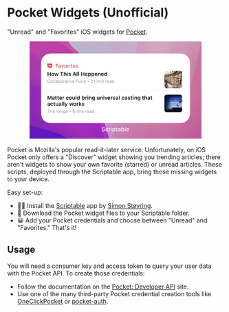 # Pocket Widgets (Unofficial)

"Unread" and "Favorites" iOS widgets for [Pocket](https://getpocket.com).

<p align="center"><img src="https://github.com/brianseidman/scriptable-pocket-widget/blob/72495ad9cc488b9790bb2ee6eac8dcedcf36dd96/Resources/scriptable-pocket-widget-image.png" width=400 alt="Scriptable Pocket Widget Screenshot"></p>

Pocket is Mozilla's popular read-it-later service. Unfortunately, on iOS Pocket only offers a "Discover" widget showing you trending articles; there aren't widgets to show your own favorite (starred) or unread articles. These scripts, deployed through the Scriptable app, bring those missing widgets to your device.

Easy set-up:
* 🧑‍💻 Install the [Scriptable](https://scriptable.app) app by [Simon Støvring](https://github.com/simonbs). 
* 📁 Download the Pocket widget files to your Scriptable folder.
* 😀 Add your Pocket credentials and choose between "Unread" and "Favorites." That's it!

## Usage

You will need a consumer key and access token to query your user data with the Pocket API. To create those credentials:
* Follow the documentation on the [Pocket: Developer API](https://getpocket.com/developer/) site.
* Use one of the many third-party Pocket credential creation tools like [OneClickPocket](http://reader.fxneumann.de/plugins/oneclickpocket/auth.php) or [pocket-auth](https://github.com/mheap/pocket-auth).
